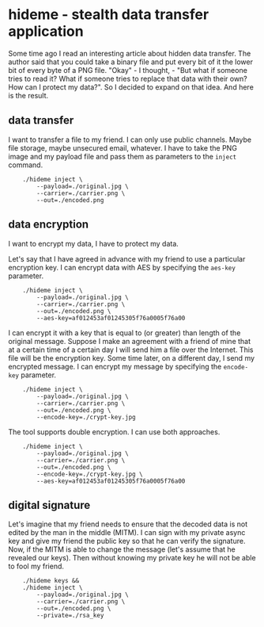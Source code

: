 # hideme - stealth data transfer application

Some time ago I read an interesting article about hidden data transfer. The author said that you could take a binary file and put every bit of it the lower bit of every byte of a PNG file.
"Okay" - I thought, - "But what if someone tries to read it? What if someone tries to replace that data with their own? How can I protect my data?".
So I decided to expand on that idea. And here is the result.

## data transfer

I want to transfer a file to my friend. I can only use public channels. Maybe file storage, maybe unsecured email, whatever.
I have to take the PNG image and my payload file and pass them as parameters to the `inject` command.

```shell
    ./hideme inject \
        --payload=./original.jpg \
        --carrier=./carrier.png \
        --out=./encoded.png
```

## data encryption

I want to encrypt my data, I have to protect my data.

Let's say that I have agreed in advance with my friend to use a particular encryption key.
I can encrypt data with AES by specifying the `aes-key` parameter.
```shell
    ./hideme inject \
        --payload=./original.jpg \
        --carrier=./carrier.png \
        --out=./encoded.png \
        --aes-key=af012453af01245305f76a0005f76a00
```

I can encrypt it with a key that is equal to (or greater) than length of the original message.
Suppose I make an agreement with a friend of mine that at a certain time of a certain day I will send him a file over the Internet.
This file will be the encryption key. Some time later, on a different day, I send my encrypted message.
I can encrypt my message by specifying the `encode-key` parameter. 
```shell
    ./hideme inject \
        --payload=./original.jpg \
        --carrier=./carrier.png \
        --out=./encoded.png \
        --encode-key=./crypt-key.jpg
```

The tool supports double encryption. I can use both approaches.
```shell
    ./hideme inject \
        --payload=./original.jpg \
        --carrier=./carrier.png \
        --out=./encoded.png \
        --encode-key=./crypt-key.jpg \
        --aes-key=af012453af01245305f76a0005f76a00
```

## digital signature

Let's imagine that my friend needs to ensure that the decoded data is not edited by the man in the middle (MITM).
I can sign with my private async key and give my friend the public key so that he can verify the signature.
Now, if the MITM is able to change the message (let's assume that he revealed our keys).
Then without knowing my private key he will not be able to fool my friend.
```shell
    ./hideme keys &&
    ./hideme inject \
        --payload=./original.jpg \
        --carrier=./carrier.png \
        --out=./encoded.png \
        --private=./rsa_key
```
